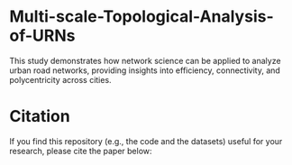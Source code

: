 # Multi-scale-Topological-Analysis-of-URNs

This study demonstrates how network science can be applied to analyze urban road networks, providing insights into efficiency, connectivity, and polycentricity across cities.

# Citation
If you find this repository (e.g., the code and the datasets) useful for your research, please cite the paper below:

